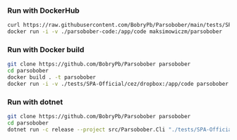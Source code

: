 ### Run with DockerHub
```bash
curl https://raw.githubusercontent.com/BobryPb/Parsobober/main/tests/SPA-Official/cez/dropbox
docker run -i -v ./parsobober-code:/app/code maksimowiczm/parsobober
```

### Run with Docker build
```bash
git clone https://github.com/BobryPb/Parsobober parsobober
cd parsobober
docker build . -t parsobober
docker run -i -v ./tests/SPA-Official/cez/dropbox:/app/code parsobober
```

### Run with dotnet
```bash
git clone https://github.com/BobryPb/Parsobober parsobober
cd parsobober
dotnet run -c release --project src/Parsobober.Cli "./tests/SPA-Official/cez/dropbox"
```
